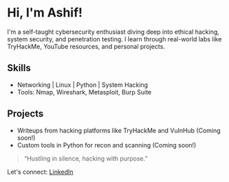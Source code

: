 # Hi, I'm Ashif!

I'm a self-taught cybersecurity enthusiast diving deep into ethical hacking, system security, and penetration testing. I learn through real-world labs like TryHackMe, YouTube resources, and personal projects.

## Skills
- Networking | Linux | Python | System Hacking
- Tools: Nmap, Wireshark, Metasploit, Burp Suite

## Projects
- Writeups from hacking platforms like TryHackMe and VulnHub (Coming soon!)
- Custom tools in Python for recon and scanning (Coming soon!)

> “Hustling in silence, hacking with purpose.”

Let's connect: [LinkedIn](https://www.linkedin.com/in/md-ashif-052856308)
